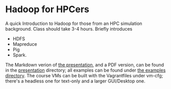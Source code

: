 Hadoop for HPCers
=====================

A quick Introduction to Hadoop for those from an HPC simulation
background.  Class should take 3-4 hours. Briefly introduces

* HDFS
* Mapreduce
* Pig
* Spark.

The Markdown verion of [the presentation](presentation/presentation.md),
and a PDF version, can be found in the [presentation](presentation)
directory; all examples can be found under [the examples
directory](examples).  The course VMs can be built with the
Vagrantfiles under vm-cfg; there's a headless one for text-only and
a larger GUI/Desktop one.

